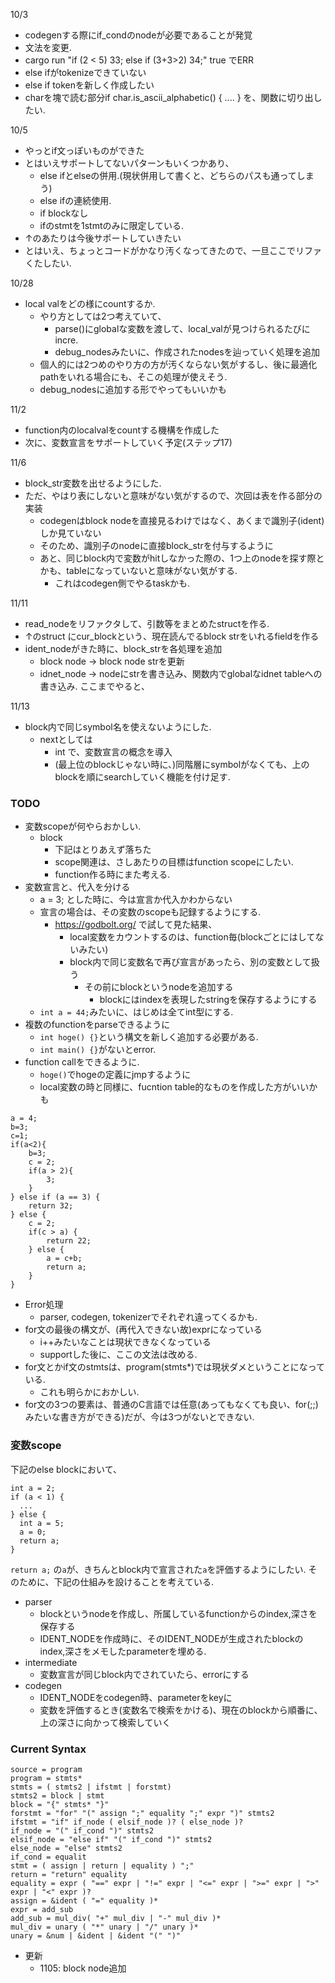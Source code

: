 10/3
* codegenする際にif_condのnodeが必要であることが発覚
* 文法を変更.
* cargo run "if (2 < 5) 33; else if (3+3>2) 34;" true でERR
* else ifがtokenizeできていない
* else if tokenを新しく作成したい
* charを塊で読む部分if char.is_ascii_alphabetic() { .... }
  を、関数に切り出したい.

10/5
* やっとif文っぽいものができた
* とはいえサポートしてないパターンもいくつかあり、
  * else ifとelseの併用.(現状併用して書くと、どちらのパスも通ってしまう)
  * else ifの連続使用.
  * if blockなし
  * ifのstmtを1stmtのみに限定している.
* ↑のあたりは今後サポートしていきたい
* とはいえ、ちょっとコードがかなり汚くなってきたので、一旦ここでリファくたしたい.


10/28
* local valをどの様にcountするか.
  * やり方としては2つ考えていて、
    * parse()にglobalな変数を渡して、local_valが見つけられるたびにincre.
    * debug_nodesみたいに、作成されたnodesを辿っていく処理を追加
  * 個人的には2つめのやり方の方が汚くならない気がするし、後に最適化pathをいれる場合にも、そこの処理が使えそう.
  * debug_nodesに追加する形でやってもいいかも

11/2
* function内のlocalvalをcountする機構を作成した
* 次に、変数宣言をサポートしていく予定(ステップ17)

11/6
* block_str変数を出せるようにした.
* ただ、やはり表にしないと意味がない気がするので、次回は表を作る部分の実装
  * codegenはblock nodeを直接見るわけではなく、あくまで識別子(ident)しか見ていない
  * そのため、識別子のnodeに直接block_strを付与するように
  * あと、同じblock内で変数がhitしなかった際の、1つ上のnodeを探す際とかも、tableになっていないと意味がない気がする.
    * これはcodegen側でやるtaskかも.

11/11
* read_nodeをリファクタして、引数等をまとめたstructを作る.
* ↑のstruct にcur_blockという、現在読んでるblock strをいれるfieldを作る
* ident_nodeがきた時に、block_strを各処理を追加
  * block node -> block node strを更新
  * idnet_node -> nodeにstrを書き込み、関数内でglobalなidnet tableへの書き込み.
ここまでやると、

11/13
* block内で同じsymbol名を使えないようにした.
  * nextとしては
    * int で、変数宣言の概念を導入
    * (最上位のblockじゃない時に、)同階層にsymbolがなくても、上のblockを順にsearchしていく機能を付け足す.

### TODO
* 変数scopeが何やらおかしい.
  * block
    * 下記はとりあえず落ちた
    * scope関連は、さしあたりの目標はfunction scopeにしたい.
    * function作る時にまた考える.
* 変数宣言と、代入を分ける
  * a = 3; とした時に、今は宣言か代入かわからない
  * 宣言の場合は、その変数のscopeも記録するようにする.
    * https://godbolt.org/ で試して見た結果、
      * local変数をカウントするのは、function毎(blockごとにはしてないみたい)
      * block内で同じ変数名で再び宣言があったら、別の変数として扱う
        * その前にblockというnodeを追加する
          * blockにはindexを表現したstringを保存するようにする
  * `int a = 44;`みたいに、はじめは全てint型にする.
* 複数のfunctionをparseできるように
  * `int hoge() {}`という構文を新しく追加する必要がある.
  * `int main() {}`がないとerror.
* function callをできるように.
  * `hoge()`でhogeの定義にjmpするように
  * local変数の時と同様に、fucntion table的なものを作成した方がいいかも
      
```
a = 4;
b=3;
c=1;
if(a<2){
    b=3;
    c = 2;
    if(a > 2){
        3;
    }
} else if (a == 3) {
    return 32;
} else {
    c = 2;
    if(c > a) {
        return 22;
    } else {
        a = c+b;
        return a;
    }
}
```
* Error処理
  * parser, codegen, tokenizerでそれぞれ違ってくるかも.
* for文の最後の構文が、(再代入できない故)exprになっている
  * i++みたいなことは現状できなくなっている
  * supportした後に、ここの文法は改める.
* for文とかif文のstmtsは、program(stmts*)では現状ダメということになっている.
  * これも明らかにおかしい.
* for文の3つの要素は、普通のC言語では任意(あってもなくても良い、for(;;)みたいな書き方ができる)だが、今は3つがないとできない.

### 変数scope
下記のelse blockにおいて、
```
int a = 2;
if (a < 1) {
  ...
} else {
  int a = 5;
  a = 0;
  return a;
}
```
`return a;` の`a`が、きちんとblock内で宣言された`a`を評価するようにしたい.
そのために、下記の仕組みを設けることを考えている.

* parser
  * blockというnodeを作成し、所属しているfunctionからのindex,深さを保存する
  * IDENT_NODEを作成時に、そのIDENT_NODEが生成されたblockのindex,深さをメモしたparameterを埋める.
* intermediate
  * 変数宣言が同じblock内でされていたら、errorにする
* codegen
  * IDENT_NODEをcodegen時、parameterをkeyに
  * 変数を評価するとき(変数名で検索をかける)、現在のblockから順番に、上の深さに向かって検索していく

### Current Syntax
```
source = program
program = stmts*
stmts = ( stmts2 | ifstmt | forstmt)
stmts2 = block | stmt
block = "{" stmts* "}"
forstmt = "for" "(" assign ";" equality ";" expr ")" stmts2
ifstmt = "if" if_node ( elsif_node )? ( else_node )?
if_node = "(" if_cond ")" stmts2
elsif_node = "else if" "(" if_cond ")" stmts2
else_node = "else" stmts2
if_cond = equalit
stmt = ( assign | return | equality ) ";"
return = "return" equality
equality = expr ( "==" expr | "!=" expr | "<=" expr | ">=" expr | ">" expr | "<" expr )?
assign = &ident ( "=" equality )*
expr = add_sub
add_sub = mul_div( "+" mul_div | "-" mul_div )*
mul_div = unary ( "*" unary | "/" unary )*
unary = &num | &ident | &ident "(" ")"
```

* 更新
  * 1105: block node追加